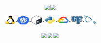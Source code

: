 <div align="center">
  <a href="https://github.com/assisjrt">
  <img height="180em" src="https://github-readme-stats.vercel.app/api?username=assisjrt&show_icons=true&theme=dracula&include_all_commits=true&count_private=true"/>
  <img height="180em" src="https://github-readme-stats.vercel.app/api/top-langs/?username=assisjrt&layout=compact&langs_count=7&theme=dracula"/>
</div>

<div style="display: inline_block" align="center"><br>
  <img align="center" alt="Rafa-Js" height="30" width="40" src="https://github.com/devicons/devicon/blob/master/icons/linux/linux-original.svg">
  <img align="center" alt="Rafa-HTML" height="30" width="40" src="https://github.com/devicons/devicon/blob/master/icons/kubernetes/kubernetes-plain.svg">
  <img align="center" alt="Rafa-Python" height="30" width="40" src="https://github.com/devicons/devicon/blob/master/icons/bash/bash-original.svg">
  <img align="center" alt="Rafa-Js" height="30" width="40" src="https://github.com/devicons/devicon/blob/master/icons/python/python-original.svg">
  <img align="center" alt="Rafa-HTML" height="30" width="40" src="https://github.com/devicons/devicon/blob/master/icons/googlecloud/googlecloud-original.svg">
  <img align="center" alt="Rafa-HTML" height="30" width="40" src="https://github.com/devicons/devicon/blob/master/icons/postgresql/postgresql-original.svg">
  <img align="center" alt="Rafa-CSS" height="30" width="40" src="https://github.com/devicons/devicon/blob/master/icons/mysql/mysql-original.svg">
</div>
  
  ##
 
<div align="center"> 
  <a href="https://instagram.com/assisjrt" target="_blank"><img src="https://img.shields.io/badge/-Instagram-%23E4405F?style=for-the-badge&logo=instagram&logoColor=white" target="_blank"></a>
  <a href = "mailto:assisjrt@gmail.com"><img src="https://img.shields.io/badge/-Gmail-%23333?style=for-the-badge&logo=gmail&logoColor=white" target="_blank"></a>
  <a href="https://www.linkedin.com/in/assisjrt" target="_blank"><img src="https://img.shields.io/badge/-LinkedIn-%230077B5?style=for-the-badge&logo=linkedin&logoColor=white" target="_blank"></a> 
</div>
